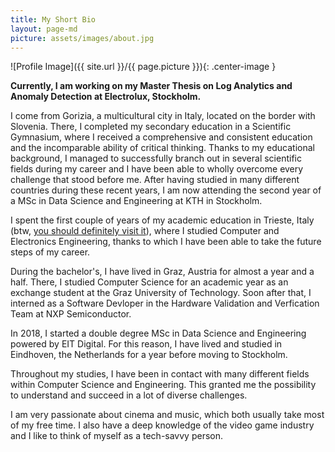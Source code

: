 ```yaml
---
title: My Short Bio
layout: page-md
picture: assets/images/about.jpg
---
```

![Profile Image]({{ site.url }}/{{ page.picture }}){: .center-image }

**Currently, I am working on my Master Thesis on Log Analytics and Anomaly Detection at Electrolux, Stockholm.**

I come from Gorizia, a multicultural city in Italy, located on the border with Slovenia. There, I completed my secondary education in a Scientific Gymnasium, where I received a comprehensive and consistent education and the incomparable ability of critical thinking. Thanks to my educational background, I managed to successfully branch out in several scientific fields during my career and I have been able to wholly overcome every challenge that stood before me. After having studied in many different countries during these recent years, I am now attending the second year of a MSc in Data Science and Engineering at KTH in Stockholm. 

I spent the first couple of years of my academic education in Trieste, Italy (btw, [you should definitely visit it](assets/images/trieste.jpg)), where I studied Computer and Electronics Engineering, thanks to which I have been able to take the future steps of my career. 

During the bachelor's, I have lived in Graz, Austria for almost a year and a half. There, I studied Computer Science for an academic year as an exchange student at the Graz University of Technology. Soon after that, I interned as a Software Devloper in the Hardware Validation and Verfication Team at NXP Semiconductor. 

In 2018, I started a double degree MSc in Data Science and Engineering powered by EIT Digital. For this reason, I have lived and studied in Eindhoven, the Netherlands for a year before moving to Stockholm.

Throughout my studies, I have been in contact with many different fields within Computer Science and Engineering. This granted me the possibility to understand and succeed in a lot of diverse challenges. 

I am very passionate about cinema and music, which both usually take most of my free time. I also have a deep knowledge of the video game industry and I like to think of myself as a tech-savvy person.